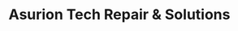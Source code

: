 ---
title: "Asurion Tech Repair & Solutions"
url: /mooresville/asurion-tech-repair-und-solutions/
shop: Allgemein
---